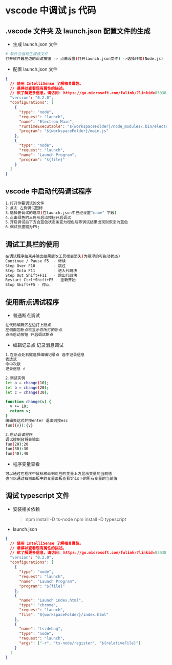 # vscode 中调试 js 代码

## .vscode 文件夹 及 launch.json 配置文件的生成

- 生成 launch.json 文件

```bash
# 软件会自动生成该文件
打开软件最左边的调试按钮 -> 点击设置(打开launch.json文件) ->选择环境(Node.js)
```

- 配置 launch.json 文件

```json
{
  // 使用 IntelliSense 了解相关属性。
  // 悬停以查看现有属性的描述。
  // 欲了解更多信息，请访问: https://go.microsoft.com/fwlink/?linkid=830387
  "version": "0.2.0",
  "configurations": [
    {
      "type": "node",
      "request": "launch",
      "name": "Electron Main",
      "runtimeExecutable": "${workspaceFolder}/node_modules/.bin/electron",
      "program": "${workspaceFolder}/main.js"
    },
    {
      "type": "node",
      "request": "launch",
      "name": "Launch Program",
      "program": "${file}"
    }
  ]
}
```

## vscode 中启动代码调试程序

```bash
1.打开你要调试的文件
2.点击 左侧调试图标
3.选择要调试的选项(在launch.json中已经设置"name" 字段)
4.点击绿色的三角形启动按钮开启调试
5.开启调试后下方会蓝色状态条变为橙色后等调试结果出现则恢复为蓝色
6.调试快捷键为F5;
```

## 调试工具栏的使用

```bash
在调试程序结束并输出结果后改工具栏会消失(为悬浮的可拖动状态)
Continue / Pause F5  - 继续
Step Over F10        - 跳过
Step Into F11        - 进入代码块
Step Out Shift+F11   - 跳出代码块
Restart Ctrl+Shift+F5 - 重新开始
Stop Shift+F5 - 停止
```

## 使用断点调试程序

- 普通断点调试

```bash
在代码编辑区左边打上断点
左侧面包断点栏显示你所打的断点
点击启动按钮 开启调试断点
```

- 编辑记录点 记录消息调试

```bash
1.在断点处右键选择编辑记录点 选中记录信息
表达式
命中次数
记录信息 √

2.调试实例
let a = change(10);
let b = change(20);
let c = change(30);

function change(v) {
  v += 10;
  return v;
}
编辑表达式并按enter 退出则按esc
fun({v}):{v}

2.启动调试程序
调试控制台将会输出
fun(20):20
fun(30):30
fun(40):40
```

- 程序变量查看

```bash
可以通过在程序中鼠标移动到对应的变量上方显示变量的当前值
也可以通过右侧面板中的变量面板查看this下的所有变量的当前值
```

## 调试 typescript 文件

- 安装相关依赖

  > npm install -D ts-node
  > npm install -D typescript

- launch.json

```json
{
  // 使用 IntelliSense 了解相关属性。
  // 悬停以查看现有属性的描述。
  // 欲了解更多信息，请访问: https://go.microsoft.com/fwlink/?linkid=830387
  "version": "0.2.0",
  "configurations": [
    {
      "type": "node",
      "request": "launch",
      "name": "Launch Program",
      "program": "${file}"
    },
    {
      "name": "Launch index.html",
      "type": "chrome",
      "request": "launch",
      "file": "${workspaceFolder}/index.html"
    },
    {
      "name": "ts:debug",
      "type": "node",
      "request": "launch",
      "args": ["-r", "ts-node/register", "${relativeFile}"]
    }
  ]
}
```
